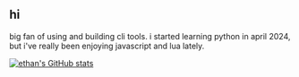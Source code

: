 ## hi

big fan of using and building cli tools. i started learning python in april 2024, but i've really been enjoying javascript and lua lately.

[![ethan's GitHub stats](https://github-readme-stats.vercel.app/api?username=wheat-thin-wiens)](https://github.com/wheat-thin-wiens/github-readme-stats)
